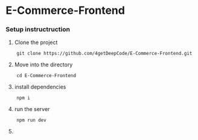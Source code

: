 # E-Commerce-Frontend

### Setup instructruction

1. Clone the project 

```
    git clone https://github.com/4getDeepCode/E-Commerce-Frontend.git
```

2. Move into the directory

```
    cd E-Commerce-Frontend
```

3. install dependencies

```
    npm i
```

4. run the server

```
    npm run dev
```

5.